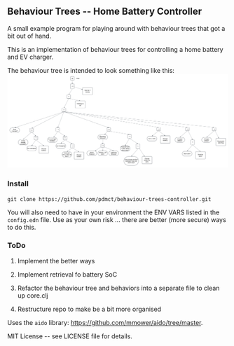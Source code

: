 ## Behaviour Trees -- Home Battery Controller
A small example program for playing around with behaviour trees that got a bit out of hand.

This is an implementation of behaviour trees for controlling a home battery and EV charger.

The behaviour tree is intended to look something like this:
![Battery Controller Tree Diagram](docs/Battery_controller.png)

### Install

`git clone https://github.com/pdmct/behaviour-trees-controller.git`

You will also need to have in your environment the ENV VARS listed in the `config.edn` file.
Use as your own risk ... there are better (more secure) ways to do this.

### ToDo

1. Implement the better ways

2. Implement retrieval fo battery SoC

3. Refactor the behaviour tree and behaviors into a separate file to clean up core.clj

4. Restructure repo to make be a bit more organised


Uses the `aido` library: https://github.com/mmower/aido/tree/master.

MIT License -- see LICENSE file for details.
